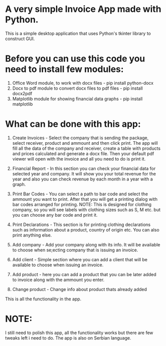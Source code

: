 # A very simple Invoice App made with Python.
This is a simple desktop application that uses Python's tkinter library to construct GUI.

# Before you can use this code you need to install few modules:
1. Office Word module, to work with docx files - pip install python-docx
2. Docx to pdf module to convert docx files to pdf files - pip install docx2pdf
3. Matplotlib module for showing financial data graphs - pip install matplotlib

# What can be done with this app:
1. Create Invoices - Select the company that is sending the package, select receiver, product and ammount and then click print. The app will fill all the data of the 
company and receiver, create a table with products and prices calculated and generate a docx file. Then your default pdf viewer will open with the invoice and all you 
need to do is print it.

2. Financial Report - In this section you can check your financial data for selected year and company. It will show you your total revenue for the year and also you can
check revenue by each month in a year with a graph.

3. Print Bar Codes - You can select a path to bar code and select the ammount you want to print. After that you will get a printing dialog with bar codes arranged for
printing. NOTE: This is designed for clothing company, so you will see labels with clothing sizes such as S, M etc. but you can choose any bar code and print it.

4. Print Declarations - This section is for printing clothing declarations such as information about a product, country of origin etc. You can also print anything else.

5. Add company - Add your company along with its info. It will be available to choose when se;ecting company that is issuing an invoice.

6. Add client - Simple section where you can add a client that will be available to choose when issuing an invoice.

7. Add product - here you can add a product that you can be later added to invoice along with the ammount you enter.

9. Change product - Change info about product thats already added

This is all the functionality in the app.

# NOTE: 
I still need to polish this app, all the functionality works but there are few tweaks left i need to do. The app is also on Serbian language.
